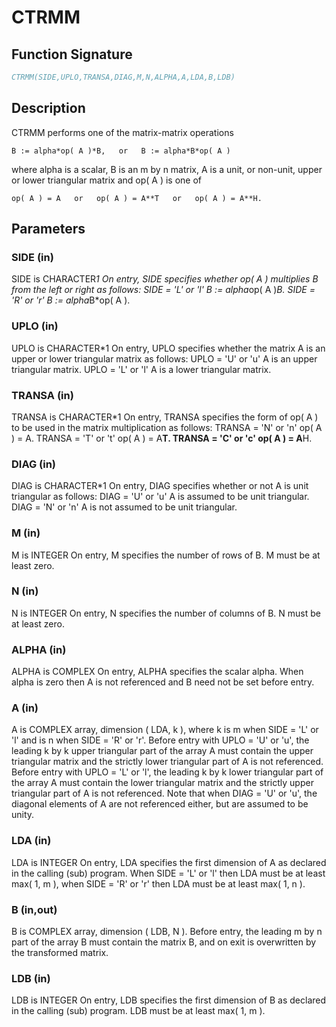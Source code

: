 # CTRMM

## Function Signature

```fortran
CTRMM(SIDE,UPLO,TRANSA,DIAG,M,N,ALPHA,A,LDA,B,LDB)
```

## Description


 CTRMM  performs one of the matrix-matrix operations

    B := alpha*op( A )*B,   or   B := alpha*B*op( A )

 where  alpha  is a scalar,  B  is an m by n matrix,  A  is a unit, or
 non-unit,  upper or lower triangular matrix  and  op( A )  is one  of

    op( A ) = A   or   op( A ) = A**T   or   op( A ) = A**H.

## Parameters

### SIDE (in)

SIDE is CHARACTER*1 On entry, SIDE specifies whether op( A ) multiplies B from the left or right as follows: SIDE = 'L' or 'l' B := alpha*op( A )*B. SIDE = 'R' or 'r' B := alpha*B*op( A ).

### UPLO (in)

UPLO is CHARACTER*1 On entry, UPLO specifies whether the matrix A is an upper or lower triangular matrix as follows: UPLO = 'U' or 'u' A is an upper triangular matrix. UPLO = 'L' or 'l' A is a lower triangular matrix.

### TRANSA (in)

TRANSA is CHARACTER*1 On entry, TRANSA specifies the form of op( A ) to be used in the matrix multiplication as follows: TRANSA = 'N' or 'n' op( A ) = A. TRANSA = 'T' or 't' op( A ) = A**T. TRANSA = 'C' or 'c' op( A ) = A**H.

### DIAG (in)

DIAG is CHARACTER*1 On entry, DIAG specifies whether or not A is unit triangular as follows: DIAG = 'U' or 'u' A is assumed to be unit triangular. DIAG = 'N' or 'n' A is not assumed to be unit triangular.

### M (in)

M is INTEGER On entry, M specifies the number of rows of B. M must be at least zero.

### N (in)

N is INTEGER On entry, N specifies the number of columns of B. N must be at least zero.

### ALPHA (in)

ALPHA is COMPLEX On entry, ALPHA specifies the scalar alpha. When alpha is zero then A is not referenced and B need not be set before entry.

### A (in)

A is COMPLEX array, dimension ( LDA, k ), where k is m when SIDE = 'L' or 'l' and is n when SIDE = 'R' or 'r'. Before entry with UPLO = 'U' or 'u', the leading k by k upper triangular part of the array A must contain the upper triangular matrix and the strictly lower triangular part of A is not referenced. Before entry with UPLO = 'L' or 'l', the leading k by k lower triangular part of the array A must contain the lower triangular matrix and the strictly upper triangular part of A is not referenced. Note that when DIAG = 'U' or 'u', the diagonal elements of A are not referenced either, but are assumed to be unity.

### LDA (in)

LDA is INTEGER On entry, LDA specifies the first dimension of A as declared in the calling (sub) program. When SIDE = 'L' or 'l' then LDA must be at least max( 1, m ), when SIDE = 'R' or 'r' then LDA must be at least max( 1, n ).

### B (in,out)

B is COMPLEX array, dimension ( LDB, N ). Before entry, the leading m by n part of the array B must contain the matrix B, and on exit is overwritten by the transformed matrix.

### LDB (in)

LDB is INTEGER On entry, LDB specifies the first dimension of B as declared in the calling (sub) program. LDB must be at least max( 1, m ).

